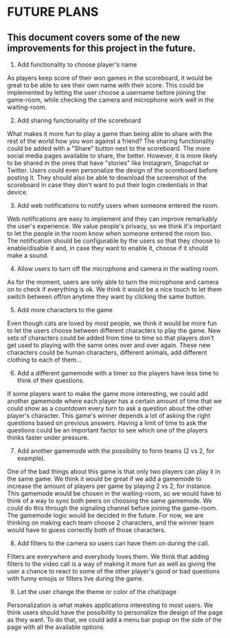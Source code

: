 # FUTURE PLANS

## This document covers some of the new improvements for this project in the future.

1. Add functionality to choose player's name

As players keep score of their won games in the scoreboard, it would be great to be able to see their own name with their score. This could be implemented by letting the user choose a username before joining the game-room, while checking the camera and microphone work well in the waiting-room.

2. Add sharing functionality of the scoreboard

What makes it more fun to play a game than being able to share with the rest of the world how you won against a friend? The sharing functionality could be added with a "Share" button next to the scoreboard. The more social media pages available to share, the better. However, it is more likely to be shared in the ones that have "stories" like Instagram, Snapchat or Twitter. Users could even personalize the design of the scoreboard before posting it. They should also be able to download the screenshot of the scoreboard in case they don't want to put their login credentials in that device.

3. Add web notifications to notify users when someone entered the room.

Web notifications are easy to implement and they can improve remarkably the user's experience. We value people's privacy, so we think it's important to let the people in the room know when someone entered the room too. The notification should be configurable by the users so that they choose to enable/disable it and, in case they want to enable it, choose if it should make a sound.  

4. Allow users to turn off the microphone and camera in the waiting room.

As for the moment, users are only able to turn the microphone and camera on to check if everything is ok. We think it would be a nice touch to let them switch between off/on anytime they want by clicking the same button.

5. Add more characters to the game

Even though cats are loved by most people, we think it would be more fun to let the users choose between different characters to play the game. New sets of characters could be added from time to time so that players don't get used to playing with the same ones over and over again. These new characters could be human characters, different animals, add different clothing to each of them...

6. Add a different gamemode with a timer so the players have less time to think of their questions.

If some players want to make the game more interesting, we could add another gamemode where each player has a certain amount of time that we could show as a countdown every turn to ask a question about the other player's character. This game's winner depends a lot of asking the right questions based on previous answers. Having a limit of time to ask the questions could be an important factor to see which one of the players thinks faster under pressure.

7. Add another gamemode with the possibility to form teams (2 vs 2, for example).

One of the bad things about this game is that only two players can play it in the same game. We think it would be great if we add a gamemode to increase the amount of players per game by playing 2 vs 2, for instance. This gamemode would be chosen in the waiting-room, so we would have to think of a way to sync both peers on choosing the same gamemode. We could do this through the signaling channel before joining the game-room. The gamemode logic would be decided in the future. For now, we are thinking on making each team choose 2 characters, and the winner team would have to guess correctly both of those characters.

8. Add filters to the camera so users can have them on during the call.

Filters are everywhere and everybody loves them. We think that adding filters to the video call is a way of making it more fun as well as giving the user a chance to react to some of the other player's good or bad questions with funny emojis or filters live during the game.

9. Let the user change the theme or color of the chat/page

Personalization is what makes applications interesting to most users. We think users should have the possibility to personalize the design of the page as they want. To do that, we could add a menu bar popup on the side of the page with all the available options.
